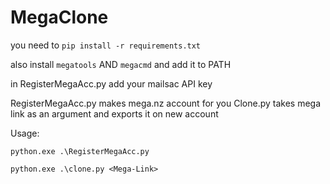 # MegaClone
you need to 
`pip install -r requirements.txt`

also install `megatools` AND `megacmd` and add it to PATH

in RegisterMegaAcc.py add your mailsac API key

RegisterMegaAcc.py makes mega.nz account for you
Clone.py takes mega link as an argument and exports it on new account

Usage:

`python.exe .\RegisterMegaAcc.py`

`python.exe .\clone.py <Mega-Link>`

